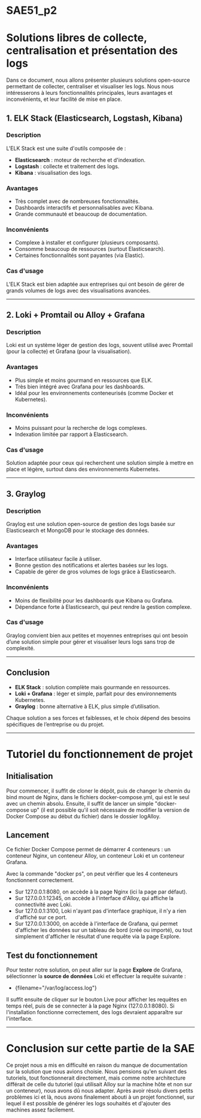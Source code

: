 # SAE51_p2

# Solutions libres de collecte, centralisation et présentation des logs

Dans ce document, nous allons présenter plusieurs solutions open-source permettant de collecter, centraliser et visualiser les logs. Nous nous intéresserons à leurs fonctionnalités principales, leurs avantages et inconvénients, et leur facilité de mise en place.

## 1. **ELK Stack (Elasticsearch, Logstash, Kibana)**

### Description
L'ELK Stack est une suite d'outils composée de :
- **Elasticsearch** : moteur de recherche et d'indexation.
- **Logstash** : collecte et traitement des logs.
- **Kibana** : visualisation des logs.

### Avantages
- Très complet avec de nombreuses fonctionnalités.
- Dashboards interactifs et personnalisables avec Kibana.
- Grande communauté et beaucoup de documentation.

### Inconvénients
- Complexe à installer et configurer (plusieurs composants).
- Consomme beaucoup de ressources (surtout Elasticsearch).
- Certaines fonctionnalités sont payantes (via Elastic).

### Cas d'usage
L'ELK Stack est bien adaptée aux entreprises qui ont besoin de gérer de grands volumes de logs avec des visualisations avancées.

---

## 2. **Loki + Promtail ou Alloy + Grafana**

### Description
Loki est un système léger de gestion des logs, souvent utilisé avec Promtail (pour la collecte) et Grafana (pour la visualisation).

### Avantages
- Plus simple et moins gourmand en ressources que ELK.
- Très bien intégré avec Grafana pour les dashboards.
- Idéal pour les environnements conteneurisés (comme Docker et Kubernetes).

### Inconvénients
- Moins puissant pour la recherche de logs complexes.
- Indexation limitée par rapport à Elasticsearch.

### Cas d'usage
Solution adaptée pour ceux qui recherchent une solution simple à mettre en place et légère, surtout dans des environnements Kubernetes.

---

## 3. **Graylog**

### Description
Graylog est une solution open-source de gestion des logs basée sur Elasticsearch et MongoDB pour le stockage des données.

### Avantages
- Interface utilisateur facile à utiliser.
- Bonne gestion des notifications et alertes basées sur les logs.
- Capable de gérer de gros volumes de logs grâce à Elasticsearch.

### Inconvénients
- Moins de flexibilité pour les dashboards que Kibana ou Grafana.
- Dépendance forte à Elasticsearch, qui peut rendre la gestion complexe.

### Cas d'usage
Graylog convient bien aux petites et moyennes entreprises qui ont besoin d’une solution simple pour gérer et visualiser leurs logs sans trop de complexité.

---

## Conclusion

- **ELK Stack** : solution complète mais gourmande en ressources.
- **Loki + Grafana** : léger et simple, parfait pour des environnements Kubernetes.
- **Graylog** : bonne alternative à ELK, plus simple d’utilisation.

Chaque solution a ses forces et faiblesses, et le choix dépend des besoins spécifiques de l’entreprise ou du projet.


---

# Tutoriel du fonctionnement de projet

## Initialisation 

Pour commencer, il suffit de cloner le dépôt, puis de changer le chemin du bind mount de Nginx, dans le fichiers docker-compose.yml, qui est le seul avec un chemin absolu. Ensuite, il suffit de lancer un simple "docker-compose up" (il est possible qu'il soit nécessaire de modifier la version de Docker Compose au début du fichier) dans le dossier logAlloy.


## Lancement 


Ce fichier Docker Compose permet de démarrer 4 conteneurs : un conteneur Nginx, un conteneur Alloy, un conteneur Loki et un conteneur Grafana.

Avec la commande "docker ps", on peut vérifier que les 4 conteneurs fonctionnent correctement.

- Sur 127.0.0.1:8080, on accède à la page Nginx (ici la page par défaut).
- Sur 127.0.0.1:12345, on accède à l'interface d'Alloy, qui affiche la connectivité avec Loki.
- Sur 127.0.0.1:3100, Loki n'ayant pas d'interface graphique, il n'y a rien d'affiché sur ce port.
- Sur 127.0.0.1:3000, on accède à l'interface de Grafana, qui permet d'afficher les données sur un tableau de bord (créé ou importé), ou tout simplement d'afficher le résultat d'une requête via la page Explore.

## Test du fonctionnement

Pour tester notre solution, on peut aller sur la page **Explore** de Grafana, sélectionner la **source de données** Loki et effectuer la requête suivante :

- {filename="/var/log/access.log"}

Il suffit ensuite de cliquer sur le bouton Live pour afficher les requêtes en temps réel, puis de se connecter à la page Nginx (127.0.0.1:8080). Si l'installation fonctionne correctement, des logs devraient apparaître sur l'interface.

---

# Conclusion sur cette partie de la SAE

Ce projet nous a mis en difficulté en raison du manque de documentation sur la solution que nous avions choisie. Nous pensions qu'en suivant des tutoriels, tout fonctionnerait directement, mais comme notre architecture différait de celle du tutoriel (qui utilisait Alloy sur la machine hôte et non sur un conteneur), nous avons dû nous adapter. Après avoir résolu divers petits problèmes ici et là, nous avons finalement abouti à un projet fonctionnel, sur lequel il est possible de générer les logs souhaités et d'ajouter des machines assez facilement.
